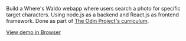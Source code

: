 Build a Where's Waldo webapp where users search a photo for specific target characters. Using node.js as a backend and React.js as frontend framework. Done as part of [The Odin Project's curriculum](https://www.theodinproject.com/courses/javascript/lessons/where-s-waldo-a-photo-tagging-app-javascript).

[View demo in Browser](https://infinite-headland-08203.herokuapp.com/)
